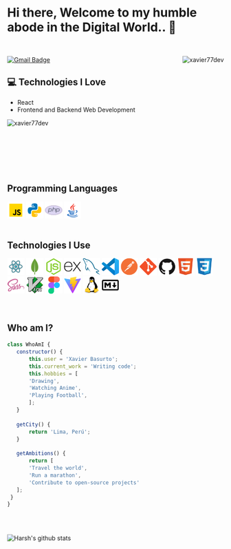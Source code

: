 <h1>Hi there, Welcome to my humble abode in the Digital World.. 👋</h1> 
<br>


<p align="left">
<!-- <a href="https://edit-link"><img src="https://img.shields.io/badge/-edit-blue?style=flat-square&logo=Linkedin&logoColor=white" alt="Linkedin Badge"></a> -->
<a href="mailto:xavier.basurto.77@gmail.com"><img src="https://img.shields.io/badge/xavier.basurto.77@gmail.com-c14438?style=flat-square&logo=Gmail&logoColor=white" alt="Gmail Badge"></a>
<img align="right" src="https://komarev.com/ghpvc/?username=xavier77dev" alt="xavier77dev"> 
</p>


## :computer: Technologies I Love

- React
- Frontend and Backend Web Development

<img align="left" src="https://github-readme-stats.vercel.app/api/top-langs?username=xavier77dev&show_icons=true&locale=en&layout=compact" alt="xavier77dev" />
<br>
<br>
<br>
<br>
<br>
<br>
<br>


## Programming Languages
<div align="left">
    <img height="40" src="./img/javascript.svg" alt="javascript"/> 
    <img height="40" src="./img/python.svg" alt="python"/> 
    <img height="40" src="./img/php.svg" alt="php"/> 
    <img height="40" src="./img/java.svg" alt="java"/>
</div>
<br>

## Technologies I Use

<div style="left">
    <img height="40" src="./img/react.svg" alt="react"/>
    <img height="40" src="./img/mongo-db.png" alt="mongo-db"/>
    <img height="40" src="./img/Node.js.svg" alt="Node.js.svg"/>
    <img height="40" src="./img/Express.svg" alt="Express"/>
    <img height="40" src="./img/MySQL.svg" alt="MYSQL"/>
    <img height="40" src="./img/vscode.svg" alt="vscode"/>
    <img height="40" src="./img/Postman.svg" alt="Postman"/>
    <img height="40" src="./img/Git.svg" alt="Git"/>
    <img height="40" src="./img/GitHub.svg" alt="GitHub"/>
    <img height="40" src="./img/HTML5.svg" alt="HTML5"/>
    <img height="40" src="./img/CSS3.svg" alt="CSS3"/>
    <img height="40" src="./img/Sass.svg" alt="Sass"/>
    <img height="40" src="./img/Vim.svg" alt="Vim"/>
    <img height="40" src="./img/Figma.svg" alt="Figma"/>
    <img height="40" src="./img/Vite.js.svg" alt="Vite.js"/>
    <img height="40" src="./img/Linux.svg" alt="Linux.js"/>
    <img height="40" src="./img/Markdown.svg" alt="Markdown.js"/>
</div>
<br>
<br>

 ## Who am I?
 ```javascript
class WhoAmI {
    constructor() {
        this.user = 'Xavier Basurto';
        this.current_work = 'Writing code';
        this.hobbies = [
        'Drawing',
        'Watching Anime',
        'Playing Football',
        ];
    }

    getCity() {
        return 'Lima, Perú';
    }

    getAmbitions() {
        return [
        'Travel the world',
        'Run a marathon',
        'Contribute to open-source projects'
    ];
  }
}

```

<br>
<br>

![Harsh's github stats](https://github-readme-stats.vercel.app/api?username=xavier77dev&hide=["issues"]&show_icons=true)
